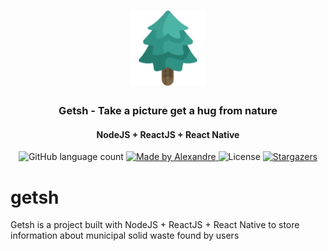 <h1 align="center">
  <img alt="getsh" title="getsh" src=".github/getsh-icon.svg" width="120px" />
</h1>

<h3 align="center">
  Getsh - Take a picture get a hug from nature
</h3>

<h4 align="center">
  NodeJS + ReactJS + React Native
</h4>

<p align="center">
  <img alt="GitHub language count" src="https://img.shields.io/github/languages/count/AlexandreMacedoo/getsh?color=%2304D361">

  <a href="https://github.com/AlexandreMacedoo">
    <img alt="Made by Alexandre" src="https://img.shields.io/badge/made%20by-Alexandre-%2304D361">
  </a>

  <img alt="License" src="https://img.shields.io/badge/license-MIT-%2304D361">

  <a href="https://github.com/AlexandreMacedoo/getsh/stargazers">
    <img alt="Stargazers" src="https://img.shields.io/github/stars/AlexandreMacedoo/getsh?style=social">
  </a>
</p>

# getsh
Getsh is a project built with NodeJS + ReactJS + React Native to store information about municipal solid waste found by users
